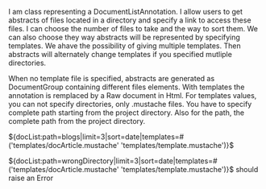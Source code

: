 I am class representing a DocumentListAnnotation. 
I allow users to get abstracts of files located in a directory and specify a link to access these files.
I can choose the number of files to take and the way to sort them.
We can also choose they way abstracts will be represented by specifying templates. We ahave the possibility of giving multiple templates.
Then abstracts will alternately change templates if you specified mutliple directories.

When no template file is specified, abstracts are generated as DocumentGroup containing different files elements.
With templates the annotation is remplaced by a Raw document in Html.
For templates values, you can not specify directories, only .mustache files. You have to specify complete path starting from the project directory.
Also for the path, the complete path from the project directory.

${docList:path=blogs|limit=3|sort=date|templates=#('templates/docArticle.mustache' 'templates/template.mustache')}$

${docList:path=wrongDirectory|limit=3|sort=date|templates=#('templates/docArticle.mustache' 'templates/template.mustache')}$ should raise an Error